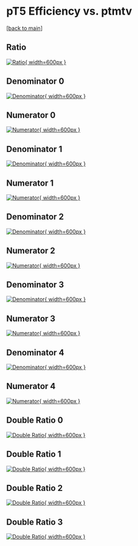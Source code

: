 # pT5 Efficiency vs. ptmtv

[[back to main](./)]



## Ratio

[![Ratio](../mtv/var/pT5_loweta_321_-1_eff_ptmtv.png){ width=600px }](../mtv/var/pT5_loweta_321_-1_eff_ptmtv.pdf)

## Denominator 0

[![Denominator](../mtv/den/pT5_loweta_321_-1_eff_ptmtv_den0.png){ width=600px }](../mtv/den/pT5_loweta_321_-1_eff_ptmtv_den0.pdf)

## Numerator 0

[![Numerator](../mtv/num/pT5_loweta_321_-1_eff_ptmtv_num0.png){ width=600px }](../mtv/num/pT5_loweta_321_-1_eff_ptmtv_num0.pdf)

## Denominator 1

[![Denominator](../mtv/den/pT5_loweta_321_-1_eff_ptmtv_den1.png){ width=600px }](../mtv/den/pT5_loweta_321_-1_eff_ptmtv_den1.pdf)

## Numerator 1

[![Numerator](../mtv/num/pT5_loweta_321_-1_eff_ptmtv_num1.png){ width=600px }](../mtv/num/pT5_loweta_321_-1_eff_ptmtv_num1.pdf)

## Denominator 2

[![Denominator](../mtv/den/pT5_loweta_321_-1_eff_ptmtv_den2.png){ width=600px }](../mtv/den/pT5_loweta_321_-1_eff_ptmtv_den2.pdf)

## Numerator 2

[![Numerator](../mtv/num/pT5_loweta_321_-1_eff_ptmtv_num2.png){ width=600px }](../mtv/num/pT5_loweta_321_-1_eff_ptmtv_num2.pdf)

## Denominator 3

[![Denominator](../mtv/den/pT5_loweta_321_-1_eff_ptmtv_den3.png){ width=600px }](../mtv/den/pT5_loweta_321_-1_eff_ptmtv_den3.pdf)

## Numerator 3

[![Numerator](../mtv/num/pT5_loweta_321_-1_eff_ptmtv_num3.png){ width=600px }](../mtv/num/pT5_loweta_321_-1_eff_ptmtv_num3.pdf)

## Denominator 4

[![Denominator](../mtv/den/pT5_loweta_321_-1_eff_ptmtv_den4.png){ width=600px }](../mtv/den/pT5_loweta_321_-1_eff_ptmtv_den4.pdf)

## Numerator 4

[![Numerator](../mtv/num/pT5_loweta_321_-1_eff_ptmtv_num4.png){ width=600px }](../mtv/num/pT5_loweta_321_-1_eff_ptmtv_num4.pdf)

## Double Ratio 0

[![Double Ratio](../mtv/ratio/pT5_loweta_321_-1_eff_ptmtv_ratio0.png){ width=600px }](../mtv/ratio/pT5_loweta_321_-1_eff_ptmtv_ratio0.pdf)

## Double Ratio 1

[![Double Ratio](../mtv/ratio/pT5_loweta_321_-1_eff_ptmtv_ratio1.png){ width=600px }](../mtv/ratio/pT5_loweta_321_-1_eff_ptmtv_ratio1.pdf)

## Double Ratio 2

[![Double Ratio](../mtv/ratio/pT5_loweta_321_-1_eff_ptmtv_ratio2.png){ width=600px }](../mtv/ratio/pT5_loweta_321_-1_eff_ptmtv_ratio2.pdf)

## Double Ratio 3

[![Double Ratio](../mtv/ratio/pT5_loweta_321_-1_eff_ptmtv_ratio3.png){ width=600px }](../mtv/ratio/pT5_loweta_321_-1_eff_ptmtv_ratio3.pdf)

